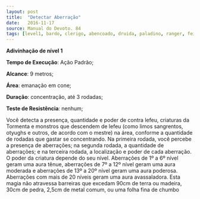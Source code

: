 ```yaml
---
layout: post
title:  "Detectar Aberração"
date:   2016-11-17
source: Manual do Devoto. 84
tags: [level1, bardo, clerigo, abencoado, druida, paladino, ranger, feiticeiro, mago, adivinhacao, padrao, metros, cone, concentracao, rodadas, nenhum]
---
```


**Adivinhação de nível 1**

**Tempo de Execução**: Ação Padrão;

**Alcance**: 9 metros;

**Área**: emanação em cone;

**Duração**: concentração, até 3 rodadas;

**Teste de Resistência**:  nenhum;

Você detecta a presença, quantidade e 
poder de contra lefeu, criaturas da Tormenta e monstros que descendem de 
lefeu (como limos sangrentos, otyughs e
outros, de acordo com o mestre) na área, conforme a 
quantidade de rodadas que gastar se concentrando. Na primeira rodada, você percebe a presença de aberrações; na segunda rodada, a quantidade de aberrações; e 
na terceira rodada, a localização e poder de 
cada aberração.
O poder da criatura depende do seu 
nível. Aberrações de 1º a 6º nível geram 
uma aura tênue, aberrações de 7º a 12º 
nível geram uma aura moderada e aberrações de 13º a 20º nível geram uma aura 
poderosa. Aberrações com mais de 20 níveis geram uma aura avassaladora.
Esta magia não atravessa barreiras que 
excedam 90cm de terra ou madeira, 30cm 
de pedra, 2,5cm de metal comum, ou uma 
folha fina de chumbo

